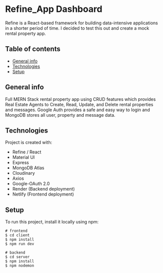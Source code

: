 # Refine_App Dashboard
Refine is a React-based framework for building data-intensive applications in a shorter period of time. I decided to test this out and create a mock rental property app.

## Table of contents
* [General info](#general-info)
* [Technologies](#technologies)
* [Setup](#setup)

## General info
Full MERN Stack rental property app using CRUD features which provides Real Estate Agents to Create, Read, Update, and Delete rental properties and messages. Google Auth provides a safe and easy way to login and MongoDB stores all user, property and message data. 
	
## Technologies
Project is created with:
* Refine / React
* Material UI
* Express
* MongoDB Atlas
* Cloudinary
* Axios
* Google-OAuth 2.0
* Render (Backend deployment)
* Netlify (Frontend deployment)
	
## Setup
To run this project, install it locally using npm:

``` 
# frontend
$ cd client
$ npm install
$ npm run dev
```

```
# backend
$ cd server
$ npm install
$ npm nodemon
```
